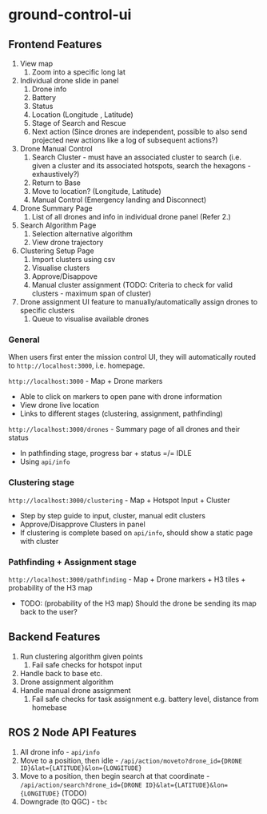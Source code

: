 # ground-control-ui

## Frontend Features

1. View map
   1. Zoom into a specific long lat
2. Individual drone slide in panel
   1. Drone info
   2. Battery
   3. Status
   4. Location (Longitude , Latitude)
   5. Stage of Search and Rescue
   6. Next action (Since drones are independent, possible to also send projected new actions like a log of subsequent actions?)
3. Drone Manual Control
   1. Search Cluster - must have an associated cluster to search (i.e. given a cluster and its associated hotspots, search the hexagons - exhaustively?)
   3. Return to Base
   4. Move to location? (Longitude, Latitude)
   5. Manual Control (Emergency landing and Disconnect)
4. Drone Summary Page
   1. List of all drones and info in individual drone panel (Refer 2.)
5. Search Algorithm Page
   1. Selection alternative algorithm
   2. View drone trajectory
7. Clustering Setup Page
   1. Import clusters using csv
   2. Visualise clusters
   3. Approve/Disappove
   4. Manual cluster assignment (TODO: Criteria to check for valid clusters - maximum span of cluster)
8. Drone assignment UI feature to manually/automatically assign drones to specific clusters
   1. Queue to visualise available drones

### General

When users first enter the mission control UI, they will automatically routed to `http://localhost:3000`, i.e. homepage.

`http://localhost:3000` - Map + Drone markers

- Able to click on markers to open pane with drone information
- View drone live location
- Links to different stages (clustering, assignment, pathfinding)

`http://localhost:3000/drones` - Summary page of all drones and their status

- In pathfinding stage, progress bar + status =/= IDLE
- Using `api/info`

### Clustering stage

`http://localhost:3000/clustering` - Map + Hotspot Input + Cluster

- Step by step guide to input, cluster, manual edit clusters
- Approve/Disapprove Clusters in panel
- If clustering is complete based on `api/info`, should show a static page with cluster

### Pathfinding + Assignment stage

<!-- https://raft.github.io/ assignment should be automatic unless manual changes -->

`http://localhost:3000/pathfinding` - Map + Drone markers + H3 tiles + probability of the H3 map

- TODO: (probability of the H3 map) Should the drone be sending its map back to the user?

## Backend Features

1. Run clustering algorithm given points
   1. Fail safe checks for hotspot input
2. Handle back to base etc.
3. Drone assignment algorithm
4. Handle manual drone assignment
   1. Fail safe checks for task assignment e.g. battery level, distance from homebase

<!-- To achieve the above, when the user first enters the main page -> should see the mission status
Mission Status:
- Stage: Cluster/Pathfinding/Complete
- Mission Duration:
- Drones Status:
   - All drone info
 -->

## ROS 2 Node API Features

1. All drone info - `api/info`
2. Move to a position, then idle - `/api/action/moveto?drone_id={DRONE ID}&lat={LATITUDE}&lon={LONGITUDE}`
3. Move to a position, then begin search at that coordinate - `/api/action/search?drone_id={DRONE ID}&lat={LATITUDE}&lon={LONGITUDE}`
   (TODO)
4. Downgrade (to QGC) - `tbc`
